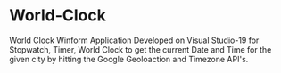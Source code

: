 # World-Clock
World Clock Winform Application Developed on Visual Studio-19 for Stopwatch, Timer, World Clock to get the current Date and Time for the given city by hitting the
Google Geoloaction and Timezone API's.
